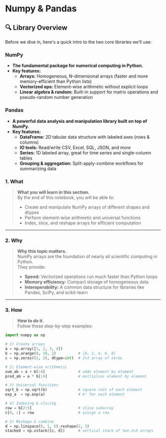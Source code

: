 # Numpy & Pandas

## 🔍 Library Overview

Before we dive in, here's a quick intro to the two core libraries we’ll use:

###  NumPy
- **The fundamental package for numerical computing in Python.**
- **Key features:**
  - **Arrays:** Homogeneous, N-dimensional arrays (faster and more memory-efficient than Python lists)  
  - **Vectorized ops:** Element-wise arithmetic without explicit loops  
  - **Linear algebra & random:** Built-in support for matrix operations and pseudo-random number generation  

###  Pandas
- **A powerful data analysis and manipulation library built on top of NumPy.**  
- **Key features:**
  - **DataFrame:** 2D tabular data structure with labeled axes (rows & columns)  
  - **IO tools:** Read/write CSV, Excel, SQL, JSON, and more  
  - **Series:** 1D labeled array, great for time series and single-column tables  
  - **Grouping & aggregation:** Split-apply-combine workflows for summarizing data  



### 1. What  
> **What you will learn in this section.**  
> By the end of this notebook, you will be able to:  
> - Create and manipulate NumPy arrays of different shapes and dtypes  
> - Perform element-wise arithmetic and universal functions
> - Index, slice, and reshape arrays for efficient computation  

---

### 2. Why  
> **Why this topic matters.**  
> NumPy arrays are the foundation of nearly all scientific computing in Python.  
> They provide:  
> - **Speed:** Vectorized operations run much faster than Python loops  
> - **Memory efficiency:** Compact storage of homogeneous data  
> - **Interoperability:** A common data structure for libraries like Pandas, SciPy, and scikit-learn  

---

### 3. How  
> **How to do it.**  
> Follow these step-by-step examples:

```python
import numpy as np

# 1) Create arrays
a = np.array([1, 2, 3, 4])
b = np.arange(0, 10, 2)          # [0, 2, 4, 6, 8]
c = np.zeros((2, 3), dtype=int)  # 2×3 array of zeros

# 2) Element-wise arithmetic
sum_ab = a + b[:4]               # adds element by element
prod_ab = a * b[:4]              # multiplies element by element

# 3) Universal functions
sqrt_b = np.sqrt(b)              # square root of each element
exp_a  = np.exp(a)               # eᵃ for each element

# 4) Indexing & slicing
row = b[2:5]                     # slice subarray
c[0, :] = row                    # assign a row

# 5) Reshape & combine
d = np.linspace(0, 1, 6).reshape(2, 3)
stacked = np.vstack([c, d])      # vertical stack of two 2×3 arrays


```

